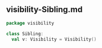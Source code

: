 ## visibility-Sibling.md

```scala
package visibility

class Sibling:
  val v: Visibility = Visibility()

```
